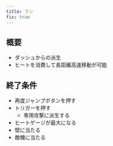 ```yaml
---
title: ラン
fix: true
---
```


## 概要
* ダッシュからの派生
* ヒートを消費して長距離高速移動が可能

## 終了条件
* 再度ジャンプボタンを押す
* トリガーを押す
    * 専用攻撃に派生する
* ヒートゲージが最大になる
* 壁に当たる
* 敵機に当たる

